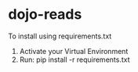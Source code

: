 # dojo-reads

To install using requirements.txt 
1. Activate your Virtual Environment
2. Run: pip install -r requirements.txt